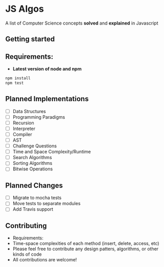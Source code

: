 JS Algos
============
A list of Computer Science concepts **solved** and **explained** in Javascript

## Getting started

## Requirements:
* **Latest version of node and npm**

```bash
npm install
npm test
```

## Planned Implementations
- [ ] Data Structures
- [ ] Programming Paradigms
- [ ] Recursion
- [ ] Interpreter
- [ ] Compiler
- [ ] AST
- [ ] Challenge Questions
- [ ] Time and Space Complexity/Runtime
- [ ] Search Algorithms
- [ ] Sorting Algorithms
- [ ] Bitwise Operations

## Planned Changes
- [ ] Migrate to mocha tests
- [ ] Move tests to separate modules
- [ ] Add Travis support

## Contributing

* Requirements:
 * Time-space complexities of each method (insert, delete, access, etc)
* Please feel free to contribute any design patters, algorithms, or other kinds of code
* All contributions are welcome!
